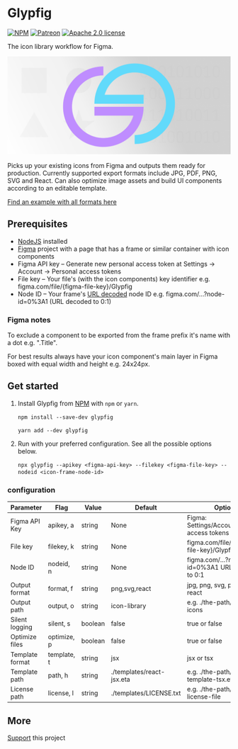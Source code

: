 # Glypfig

[![NPM](https://img.shields.io/npm/v/glypfig/latest?style=flat-square&logo=npm)](https://www.npmjs.com/package/glypfig)
[![Patreon](https://img.shields.io/badge/Patreon-donate-blue?style=flat-square&logo=patreon)](https://www.patreon.com/Glypfig)
[![Apache 2.0 license](https://img.shields.io/badge/license-Apache%202.0-blue?style=flat-square&logo=apache)](https://www.apache.org/licenses/LICENSE-2.0)

The icon library workflow for Figma.

![Glypfig icon library creator](header.png)

Picks up your existing icons from Figma and outputs them ready for production. Currently supported export formats include JPG, PDF, PNG, SVG and React. Can also optimize image assets and build UI components according to an editable template.

[Find an example with all formats here](https://laitine.github.io/glypfig/)

## Prerequisites

* [NodeJS](https://nodejs.org/) installed
* [Figma](https://www.figma.com/) project with a page that has a frame or similar container with icon components
* Figma API key – Generate new personal access token at Settings -> Account -> Personal access tokens
* File key – Your file's (with the icon components) key identifier e.g. figma.com/file/{figma-file-key}/Glypfig
* Node ID – Your frame's [URL decoded](https://www.urldecoder.io/) node ID e.g. figma.com/...?node-id=0%3A1 (URL decoded to 0:1)

### Figma notes

To exclude a component to be exported from the frame prefix it's name with a dot e.g. ".Title".

For best results always have your icon component's main layer in Figma boxed with equal width and height e.g. 24x24px.

## Get started

1. Install Glypfig from [NPM](https://www.npmjs.com/package/glypfig) with `npm` or `yarn`.

    ```shell
    npm install --save-dev glypfig
    ```

    ```shell
    yarn add --dev glypfig
    ```

2. Run with your preferred configuration. See all the possible options below.

    ```shell
    npx glypfig --apikey <figma-api-key> --filekey <figma-file-key> --nodeid <icon-frame-node-id>
    ```

### configuration

| Parameter        |  Flag       | Value   | Default                   | Options                                           |
| ---------------- | ----------- | ------- | --------------------------|-------------------------------------------------- |
| Figma API Key    | apikey, a   | string  | None                      | Figma: Settings/Account/Personal access tokens    |
| File key         | filekey, k  | string  | None                      | figma.com/file/{figma-file-key}/Glypfig           |
| Node ID          | nodeid, n   | string  | None                      | figma.com/...?node-id=0%3A1 URL decoded to 0:1    |
| Output format    | format, f   | string  | png,svg,react             | jpg, png, svg, pdf and react                      |
| Output path      | output, o   | string  | icon-library              | e.g. ./the-path/to/your-icons                     |
| Silent logging   | silent, s   | boolean | false                     | true or false                                     |
| Optimize files   | optimize, p | boolean | false                     | true or false                                     |
| Template format  | template, t | string  | jsx                       | jsx or tsx                                        |
| Template path    | path, h     | string  | ./templates/react-jsx.eta | e.g. ./the-path/to/your-template-tsx.eta          |
| License path     | license, l  | string  | ./templates/LICENSE.txt   | e.g. ./the-path/to/your-license-file              |

## More

[Support](https://www.patreon.com/Glypfig) this project
